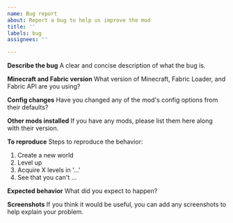```yaml
---
name: Bug report
about: Report a bug to help us improve the mod
title: ''
labels: bug
assignees: ''

---
```


**Describe the bug**
A clear and concise description of what the bug is.

**Minecraft and Fabric version**
What version of Minecraft, Fabric Loader, and Fabric API are you using?

**Config changes**
Have you changed any of the mod's config options from their defaults?

**Other mods installed**
If you have any mods, please list them here along with their version.

**To reproduce**
Steps to reproduce the behavior:
1. Create a new world
2. Level up
3. Acquire X levels in '...'
4. See that you can't ...

**Expected behavior**
What did you expect to happen?

**Screenshots**
If you think it would be useful, you can add any screenshots to help explain your problem.
